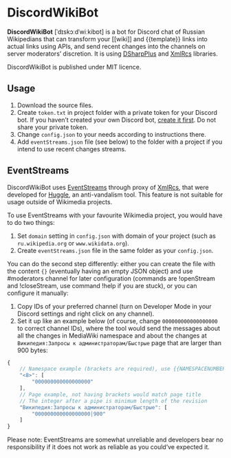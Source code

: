 # DiscordWikiBot
**DiscordWikiBot** [ˈdɪskɔːdˈwiːkibɒt] is a bot for Discord chat of Russian Wikipedians that can transform your [[wiki]] and {{template}} links into actual links using APIs, and send recent changes into the channels on server moderators’ discretion. It is using [DSharpPlus](https://github.com/NaamloosDT/DSharpPlus) and [XmlRcs](https://github.com/huggle/XMLRCS/tree/master/clients/c%23/XmlRcs) libraries.

DiscordWikiBot is published under MIT licence.

## Usage
1. Download the source files.
2. Create `token.txt` in project folder with a private token for your Discord bot. If you haven’t created your own Discord bot, [create it first](https://discordapp.com/developers/applications/me). Do not share your private token.
3. Change `config.json` to your needs according to instructions there.
4. Add `eventStreams.json` file (see below) to the folder with a project if you intend to use recent changes streams.

## EventStreams
DiscordWikiBot uses [EventStreams](https://wikitech.wikimedia.org/wiki/EventStreams) through proxy of [XmlRcs](https://wikitech.wikimedia.org/wiki/XmlRcs), that were developed for [Huggle](https://en.wikipedia.org/wiki/Wikipedia:Huggle), an anti-vandalism tool. This feature is not suitable for usage outside of Wikimedia projects.

To use EventStreams with your favourite Wikimedia project, you would have to do two things:

1. Set `domain` setting in `config.json` with domain of your project (such as `ru.wikipedia.org` or `www.wikidata.org`).
2. Create `eventStreams.json` file in the same folder as your `config.json`.

You can do the second step differently: either you can create the file with the content `{}` (eventually having an empty JSON object) and use #moderators channel for later configuration (commands are !openStream and !closeStream, use command !help if you are stuck), or you can configure it manually:

1. Copy IDs of your preferred channel (turn on Developer Mode in your Discord settings and right click on any channel).
2. Set it up like an example below (of course, change `000000000000000000` to correct channel IDs), where the tool would send the messages about all the changes in MediaWiki namespace and about the changes at `Википедия:Запросы к администраторам/Быстрые` page that are larger than 900 bytes:

```js
{
	// Namespace example (brackets are required), use {{NAMESPACENUMBER}} or other means to get namespace number
	"<8>": [
		"000000000000000000"
	],
	// Page example, not having brackets would match page title
	// The integer after a pipe is minimum length of the revision
	"Википедия:Запросы к администраторам/Быстрые": [
		"000000000000000000|900"
	]
}
```

Please note: EventStreams are somewhat unreliable and developers bear no responsibility if it does not work as reliable as you could’ve expected it.